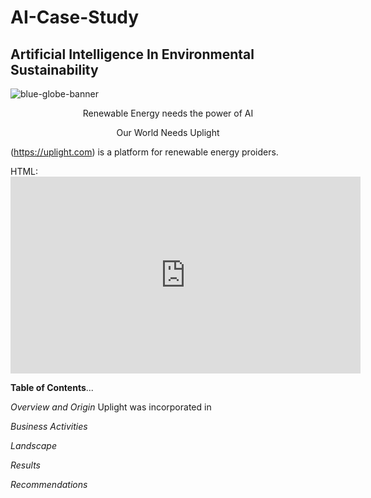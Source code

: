 # AI-Case-Study
## Artificial Intelligence In Environmental Sustainability

<p align="center">
   
   ![blue-globe-banner](https://github.com/user-attachments/assets/f1887d8c-e69f-4cf6-b431-be71803e623b)

   <p align="center"> Renewable Energy needs the power of AI

<p align="center"> Our World Needs Uplight

 (https://uplight.com) is a platform for renewable energy proiders. 

HTML:<iframe width="560" height="315" src="https://www.youtube.com/embed/https://youtu.be/TzfnlPxCZv0?si=aa_zgimwQi1ZtrzV" frameborder="0" allowfullscreen></iframe>

**Table of Contents**...

_Overview and Origin_ 
Uplight was incorporated in 


_Business Activities_




_Landscape_ 


_Results_ 


_Recommendations_  








